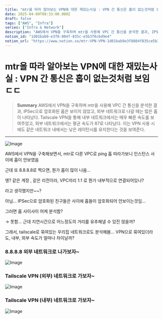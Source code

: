 ```yaml
---
title: "mtr을 따라 알아보는 VPN에 대한 재밌는사실 : VPN 간 통신은 홉이 없는것처럼 보임 ㄷㄷ"
date: 2025-04-09T08:33:00.000Z
draft: false
tags: ["AWS", "Infra"]
series: ["Infra & Network"]
description: "AWS에서 VPN을 구축하며 mtr을 사용해 VPC 간 통신을 분석한 결과, IPSec으로 암호화된 홉은 보이지 않았고, 외부 네트워크로 나갈 때는 많은 홉이 나타났다. Tailscale VPN을 통해 내부 네트워크에서는 매우 빠른 속도를 보여주었고, 외부 네트워크에서는 평균 속도가 87로 나타났다. 이는 VPN 사용 시에도 같은 네트워크 내에서는 낮은 레이턴시를 유지한다는 것을 보여준다."
notion_id: "1d01bab9-e3f8-804f-835c-e5b3f0c6d9e4"
notion_url: "https://www.notion.so/mtr-VPN-VPN-1d01bab9e3f8804f835ce5b3f0c6d9e4"
---
```


# mtr을 따라 알아보는 VPN에 대한 재밌는사실 : VPN 간 통신은 홉이 없는것처럼 보임 ㄷㄷ

> **Summary**
> AWS에서 VPN을 구축하며 mtr을 사용해 VPC 간 통신을 분석한 결과, IPSec으로 암호화된 홉은 보이지 않았고, 외부 네트워크로 나갈 때는 많은 홉이 나타났다. Tailscale VPN을 통해 내부 네트워크에서는 매우 빠른 속도를 보여주었고, 외부 네트워크에서는 평균 속도가 87로 나타났다. 이는 VPN 사용 시에도 같은 네트워크 내에서는 낮은 레이턴시를 유지한다는 것을 보여준다.

---

![Image](https://prod-files-secure.s3.us-west-2.amazonaws.com/09ccd4d5-876c-4bba-bbdf-cc77a0a11257/d1094172-5c2d-4aa5-b895-879351a4e26f/image.png?X-Amz-Algorithm=AWS4-HMAC-SHA256&X-Amz-Content-Sha256=UNSIGNED-PAYLOAD&X-Amz-Credential=ASIAZI2LB466SIPOMLIO%2F20250724%2Fus-west-2%2Fs3%2Faws4_request&X-Amz-Date=20250724T083334Z&X-Amz-Expires=3600&X-Amz-Security-Token=IQoJb3JpZ2luX2VjEAAaCXVzLXdlc3QtMiJHMEUCIQDyNc7UR10dQpCH1nVD1uZBWWB7zWe9LdRs2kAYv6ioAQIgKrbWBPFLLUkeQAhRKEZxsjXwHACeyHey3mnq%2FWpbFIYq%2FwMIKRAAGgw2Mzc0MjMxODM4MDUiDNrso%2Fz8wpbyrvjrhCrcA0p4buJMCQ8kh%2FiUPmgxY6M04cyuo%2B529UdhcVJ83pFipbDsouD0J3bLWg%2BjL4AkJp9ddSDHX5koroU9hxMqCheykH8LTcAg%2FbAIqh53Fko8i%2FuRxWT3IyrHBW09%2B3ZnHSdDQN3d5bceq3fw4QfVTo0MMuNxCGSrRM3aRAsvjBRhmgap2K1BL6LcoRpCu78gP209G0BtW2XVMsaXJCFaXPmO58OlgXxLeuXyoNsezXGO24tVpbQ%2FYrRHSkMwnHts3uxxA6eKGwkfHH8wwaaBBnQyb3GrJUhjp8pJ9HXcCuCO3goUCEHcq6JzhJFosTEW2sF9zX%2Bz%2BJeV%2FOL4k4ckLLKojx4BVJVKG%2FIJTs2sgr9T3U3vyyAzPdcAc7SD1e5bjVvNVIGxaOoqLxKGxyLW9t43HGUp5rcsCdG5nmDaamLyaQEEaJAthPFA1YU2NMclPi8yztnpTw5MQSLRz1DJSo2GcVg4zJWAsd3K1reDVhGSSeT9PSdUtb%2FIvUfCb9x53wsLA1mx1WA38Ps%2Fyz1qzYgG%2FHamJgGc5zzHRY10DK36253AENxtGNM4oUgLAsyuV1Wr2ItmE%2FxymGjo7ENiufSyCxx3HnD8oQ8WC69U4xPNXIEvPOjvMH2jxByaMIjPh8QGOqUBhrlHXlFIsWNR7Y7tTgOSWtP1EHD4MQIQjIyWMZVRRd81I2EW13lAUcDFEYbD2dwiobWS2hIzNt6R9BjS75QNiO2XoTiMo7jTrrzm5bKzhEkUdZUYSr6k3J%2BlwJyMWUt5suL%2FzJlzQoxH%2F2BbajBved3F3T9QmXAb6GAartLP%2BqueyUdLugrNA2K0WStHs4mbqK7WzRTqWONoW5TF%2BPgQQ5BWlhRO&X-Amz-Signature=9eb66ffda10bf64376c1c0b0c907cf2c7c5624f4801ad70d7635a0ba1af4a45d&X-Amz-SignedHeaders=host&x-amz-checksum-mode=ENABLED&x-id=GetObject)

AWS에서 VPN을 구축해보면서, mtr로 다른 VPC로 ping 홉 따라가보니 인스턴스 사이에 홉이 안보였음

근데 또 8.8.8.8로 찍으면, 뭔가 홉이 많이 나옴…

엥? 같은 계정 , 같은 리전이라, VPC끼리 1:1 로 뭔가 내부적으로 연결되어있나?

라고 생각했지만~~?

아님… IPSec으로 암호화된 친구들은 사이에 홉들이 암호화되어 안보이는것임…

그러면 홉 사이사이 어케 분석함?

→ 못함… 근데 지연시간으로 어느정도의 거리를 유추해낼 수 있진 않을까?


그래서, tailscale로 묶여있는 우리집 네트워크로도 분석해봄… VPN으로 묶여있더라도, 내부, 외부 속도가 얼마나 차이날까?

### 8.8.8.8 외부 네트워크로 나가보자~

![Image](https://prod-files-secure.s3.us-west-2.amazonaws.com/09ccd4d5-876c-4bba-bbdf-cc77a0a11257/f5826c8d-63d3-4caf-ae72-08454314ed11/image.png?X-Amz-Algorithm=AWS4-HMAC-SHA256&X-Amz-Content-Sha256=UNSIGNED-PAYLOAD&X-Amz-Credential=ASIAZI2LB466SIPOMLIO%2F20250724%2Fus-west-2%2Fs3%2Faws4_request&X-Amz-Date=20250724T083334Z&X-Amz-Expires=3600&X-Amz-Security-Token=IQoJb3JpZ2luX2VjEAAaCXVzLXdlc3QtMiJHMEUCIQDyNc7UR10dQpCH1nVD1uZBWWB7zWe9LdRs2kAYv6ioAQIgKrbWBPFLLUkeQAhRKEZxsjXwHACeyHey3mnq%2FWpbFIYq%2FwMIKRAAGgw2Mzc0MjMxODM4MDUiDNrso%2Fz8wpbyrvjrhCrcA0p4buJMCQ8kh%2FiUPmgxY6M04cyuo%2B529UdhcVJ83pFipbDsouD0J3bLWg%2BjL4AkJp9ddSDHX5koroU9hxMqCheykH8LTcAg%2FbAIqh53Fko8i%2FuRxWT3IyrHBW09%2B3ZnHSdDQN3d5bceq3fw4QfVTo0MMuNxCGSrRM3aRAsvjBRhmgap2K1BL6LcoRpCu78gP209G0BtW2XVMsaXJCFaXPmO58OlgXxLeuXyoNsezXGO24tVpbQ%2FYrRHSkMwnHts3uxxA6eKGwkfHH8wwaaBBnQyb3GrJUhjp8pJ9HXcCuCO3goUCEHcq6JzhJFosTEW2sF9zX%2Bz%2BJeV%2FOL4k4ckLLKojx4BVJVKG%2FIJTs2sgr9T3U3vyyAzPdcAc7SD1e5bjVvNVIGxaOoqLxKGxyLW9t43HGUp5rcsCdG5nmDaamLyaQEEaJAthPFA1YU2NMclPi8yztnpTw5MQSLRz1DJSo2GcVg4zJWAsd3K1reDVhGSSeT9PSdUtb%2FIvUfCb9x53wsLA1mx1WA38Ps%2Fyz1qzYgG%2FHamJgGc5zzHRY10DK36253AENxtGNM4oUgLAsyuV1Wr2ItmE%2FxymGjo7ENiufSyCxx3HnD8oQ8WC69U4xPNXIEvPOjvMH2jxByaMIjPh8QGOqUBhrlHXlFIsWNR7Y7tTgOSWtP1EHD4MQIQjIyWMZVRRd81I2EW13lAUcDFEYbD2dwiobWS2hIzNt6R9BjS75QNiO2XoTiMo7jTrrzm5bKzhEkUdZUYSr6k3J%2BlwJyMWUt5suL%2FzJlzQoxH%2F2BbajBved3F3T9QmXAb6GAartLP%2BqueyUdLugrNA2K0WStHs4mbqK7WzRTqWONoW5TF%2BPgQQ5BWlhRO&X-Amz-Signature=b8ef4ee5c8dcaf8cda9935e978fe01899008d0adb8cc6570f39788905eba3c79&X-Amz-SignedHeaders=host&x-amz-checksum-mode=ENABLED&x-id=GetObject)

### Tailscale VPN (외부) 네트워크로 가보자~

![Image](https://prod-files-secure.s3.us-west-2.amazonaws.com/09ccd4d5-876c-4bba-bbdf-cc77a0a11257/4f45636b-b3ad-4308-948b-55da8c952d7d/image.png?X-Amz-Algorithm=AWS4-HMAC-SHA256&X-Amz-Content-Sha256=UNSIGNED-PAYLOAD&X-Amz-Credential=ASIAZI2LB466SIPOMLIO%2F20250724%2Fus-west-2%2Fs3%2Faws4_request&X-Amz-Date=20250724T083334Z&X-Amz-Expires=3600&X-Amz-Security-Token=IQoJb3JpZ2luX2VjEAAaCXVzLXdlc3QtMiJHMEUCIQDyNc7UR10dQpCH1nVD1uZBWWB7zWe9LdRs2kAYv6ioAQIgKrbWBPFLLUkeQAhRKEZxsjXwHACeyHey3mnq%2FWpbFIYq%2FwMIKRAAGgw2Mzc0MjMxODM4MDUiDNrso%2Fz8wpbyrvjrhCrcA0p4buJMCQ8kh%2FiUPmgxY6M04cyuo%2B529UdhcVJ83pFipbDsouD0J3bLWg%2BjL4AkJp9ddSDHX5koroU9hxMqCheykH8LTcAg%2FbAIqh53Fko8i%2FuRxWT3IyrHBW09%2B3ZnHSdDQN3d5bceq3fw4QfVTo0MMuNxCGSrRM3aRAsvjBRhmgap2K1BL6LcoRpCu78gP209G0BtW2XVMsaXJCFaXPmO58OlgXxLeuXyoNsezXGO24tVpbQ%2FYrRHSkMwnHts3uxxA6eKGwkfHH8wwaaBBnQyb3GrJUhjp8pJ9HXcCuCO3goUCEHcq6JzhJFosTEW2sF9zX%2Bz%2BJeV%2FOL4k4ckLLKojx4BVJVKG%2FIJTs2sgr9T3U3vyyAzPdcAc7SD1e5bjVvNVIGxaOoqLxKGxyLW9t43HGUp5rcsCdG5nmDaamLyaQEEaJAthPFA1YU2NMclPi8yztnpTw5MQSLRz1DJSo2GcVg4zJWAsd3K1reDVhGSSeT9PSdUtb%2FIvUfCb9x53wsLA1mx1WA38Ps%2Fyz1qzYgG%2FHamJgGc5zzHRY10DK36253AENxtGNM4oUgLAsyuV1Wr2ItmE%2FxymGjo7ENiufSyCxx3HnD8oQ8WC69U4xPNXIEvPOjvMH2jxByaMIjPh8QGOqUBhrlHXlFIsWNR7Y7tTgOSWtP1EHD4MQIQjIyWMZVRRd81I2EW13lAUcDFEYbD2dwiobWS2hIzNt6R9BjS75QNiO2XoTiMo7jTrrzm5bKzhEkUdZUYSr6k3J%2BlwJyMWUt5suL%2FzJlzQoxH%2F2BbajBved3F3T9QmXAb6GAartLP%2BqueyUdLugrNA2K0WStHs4mbqK7WzRTqWONoW5TF%2BPgQQ5BWlhRO&X-Amz-Signature=b01ee083fa455ae2e359ef6c3a709ddb8898a5450c8f073dfb7c620b1cd2def0&X-Amz-SignedHeaders=host&x-amz-checksum-mode=ENABLED&x-id=GetObject)

### Tailscale VPN (내부) 네트워크로 가보자~

![Image](https://prod-files-secure.s3.us-west-2.amazonaws.com/09ccd4d5-876c-4bba-bbdf-cc77a0a11257/c3070734-535e-464b-ad44-07917023ccdd/image.png?X-Amz-Algorithm=AWS4-HMAC-SHA256&X-Amz-Content-Sha256=UNSIGNED-PAYLOAD&X-Amz-Credential=ASIAZI2LB466SIPOMLIO%2F20250724%2Fus-west-2%2Fs3%2Faws4_request&X-Amz-Date=20250724T083334Z&X-Amz-Expires=3600&X-Amz-Security-Token=IQoJb3JpZ2luX2VjEAAaCXVzLXdlc3QtMiJHMEUCIQDyNc7UR10dQpCH1nVD1uZBWWB7zWe9LdRs2kAYv6ioAQIgKrbWBPFLLUkeQAhRKEZxsjXwHACeyHey3mnq%2FWpbFIYq%2FwMIKRAAGgw2Mzc0MjMxODM4MDUiDNrso%2Fz8wpbyrvjrhCrcA0p4buJMCQ8kh%2FiUPmgxY6M04cyuo%2B529UdhcVJ83pFipbDsouD0J3bLWg%2BjL4AkJp9ddSDHX5koroU9hxMqCheykH8LTcAg%2FbAIqh53Fko8i%2FuRxWT3IyrHBW09%2B3ZnHSdDQN3d5bceq3fw4QfVTo0MMuNxCGSrRM3aRAsvjBRhmgap2K1BL6LcoRpCu78gP209G0BtW2XVMsaXJCFaXPmO58OlgXxLeuXyoNsezXGO24tVpbQ%2FYrRHSkMwnHts3uxxA6eKGwkfHH8wwaaBBnQyb3GrJUhjp8pJ9HXcCuCO3goUCEHcq6JzhJFosTEW2sF9zX%2Bz%2BJeV%2FOL4k4ckLLKojx4BVJVKG%2FIJTs2sgr9T3U3vyyAzPdcAc7SD1e5bjVvNVIGxaOoqLxKGxyLW9t43HGUp5rcsCdG5nmDaamLyaQEEaJAthPFA1YU2NMclPi8yztnpTw5MQSLRz1DJSo2GcVg4zJWAsd3K1reDVhGSSeT9PSdUtb%2FIvUfCb9x53wsLA1mx1WA38Ps%2Fyz1qzYgG%2FHamJgGc5zzHRY10DK36253AENxtGNM4oUgLAsyuV1Wr2ItmE%2FxymGjo7ENiufSyCxx3HnD8oQ8WC69U4xPNXIEvPOjvMH2jxByaMIjPh8QGOqUBhrlHXlFIsWNR7Y7tTgOSWtP1EHD4MQIQjIyWMZVRRd81I2EW13lAUcDFEYbD2dwiobWS2hIzNt6R9BjS75QNiO2XoTiMo7jTrrzm5bKzhEkUdZUYSr6k3J%2BlwJyMWUt5suL%2FzJlzQoxH%2F2BbajBved3F3T9QmXAb6GAartLP%2BqueyUdLugrNA2K0WStHs4mbqK7WzRTqWONoW5TF%2BPgQQ5BWlhRO&X-Amz-Signature=8c5d3765de688145380637c3d6052e03753fd48633ebeeb6dd8b0993f2f2abef&X-Amz-SignedHeaders=host&x-amz-checksum-mode=ENABLED&x-id=GetObject)

